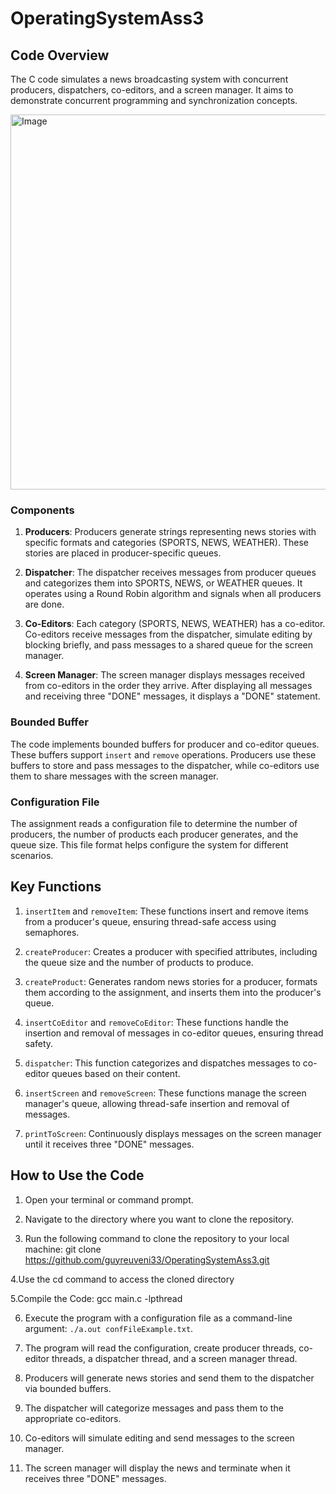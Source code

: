 # OperatingSystemAss3

## Code Overview

The C code simulates a news broadcasting system with concurrent producers, dispatchers, co-editors, and a screen manager. It aims to demonstrate concurrent programming and synchronization concepts.

<img src="https://i.postimg.cc/G3kTX7v6/OS3.png" alt="Image" width="700" height="600">


### Components

1. **Producers**: Producers generate strings representing news stories with specific formats and categories (SPORTS, NEWS, WEATHER). These stories are placed in producer-specific queues.

2. **Dispatcher**: The dispatcher receives messages from producer queues and categorizes them into SPORTS, NEWS, or WEATHER queues. It operates using a Round Robin algorithm and signals when all producers are done.

3. **Co-Editors**: Each category (SPORTS, NEWS, WEATHER) has a co-editor. Co-editors receive messages from the dispatcher, simulate editing by blocking briefly, and pass messages to a shared queue for the screen manager.

4. **Screen Manager**: The screen manager displays messages received from co-editors in the order they arrive. After displaying all messages and receiving three "DONE" messages, it displays a "DONE" statement.

### Bounded Buffer

The code implements bounded buffers for producer and co-editor queues. These buffers support `insert` and `remove` operations. Producers use these buffers to store and pass messages to the dispatcher, while co-editors use them to share messages with the screen manager.

### Configuration File

The assignment reads a configuration file to determine the number of producers, the number of products each producer generates, and the queue size. This file format helps configure the system for different scenarios.

## Key Functions

1. `insertItem` and `removeItem`: These functions insert and remove items from a producer's queue, ensuring thread-safe access using semaphores.

2. `createProducer`: Creates a producer with specified attributes, including the queue size and the number of products to produce.

3. `createProduct`: Generates random news stories for a producer, formats them according to the assignment, and inserts them into the producer's queue.

4. `insertCoEditor` and `removeCoEditor`: These functions handle the insertion and removal of messages in co-editor queues, ensuring thread safety.

5. `dispatcher`: This function categorizes and dispatches messages to co-editor queues based on their content.

6. `insertScreen` and `removeScreen`: These functions manage the screen manager's queue, allowing thread-safe insertion and removal of messages.

7. `printToScreen`: Continuously displays messages on the screen manager until it receives three "DONE" messages.

## How to Use the Code

1. Open your terminal or command prompt.

2. Navigate to the directory where you want to clone the repository.

3. Run the following command to clone the repository to your local machine:
git clone https://github.com/guyreuveni33/OperatingSystemAss3.git

4.Use the cd command to access the cloned directory

5.Compile the Code:
gcc main.c -lpthread

6. Execute the program with a configuration file as a command-line argument: `./a.out confFileExample.txt`.

7. The program will read the configuration, create producer threads, co-editor threads, a dispatcher thread, and a screen manager thread.

8. Producers will generate news stories and send them to the dispatcher via bounded buffers.

8. The dispatcher will categorize messages and pass them to the appropriate co-editors.

9. Co-editors will simulate editing and send messages to the screen manager.

10. The screen manager will display the news and terminate when it receives three "DONE" messages.
